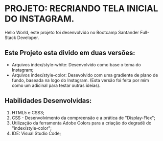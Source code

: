 <h1>PROJETO: RECRIANDO TELA INICIAL DO INSTAGRAM.</h1>

<p>Hello World, este projeto foi desenvolvido no Bootcamp Santander Full-Stack Developer.</p>

<h2>Este Projeto esta divido em duas versões:</h2>
<ul>
    <li>Arquivos index/style-white: Desenvolvido como base o tema do Instagram;</li>
    <li>Arquivos index/style-color: Desevolvido com uma gradiente de plano de fundo, baseada na logo do Instagram. (Esta versão foi feita por mim como um adicinal para testar outras ideias).</li>
</ul>

<h2>Habilidades Desenvolvidas:</h2>
 <ol>
    <li>HTML5 e CSS3;</li>
    <li>CSS - Desenvolvimento da compreensão e a prática de "Display-Flex";</li>
    <li>Utilização da ferramenta Adobe Colors para a criação do degradê do "index/style-color";</li>
    <li>IDE: Visual Studio Code;</li>
 </ol>
